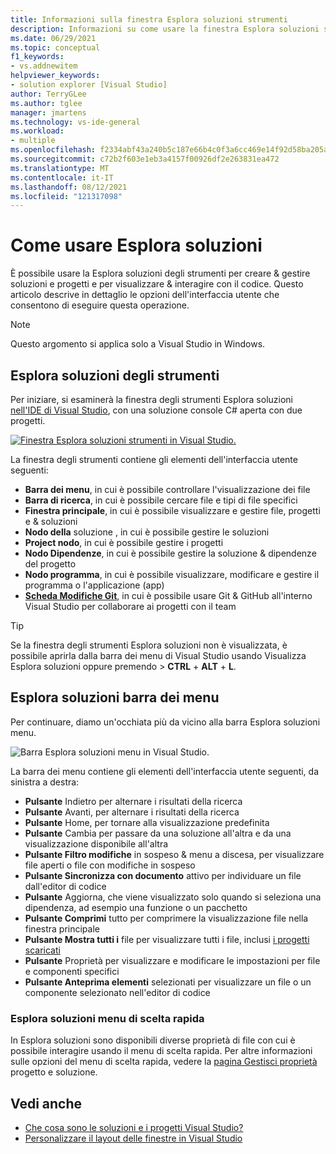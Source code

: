 ```yaml
---
title: Informazioni sulla finestra Esplora soluzioni strumenti
description: Informazioni su come usare la finestra Esplora soluzioni strumenti in Visual Studio per creare & file, progetti e soluzioni.
ms.date: 06/29/2021
ms.topic: conceptual
f1_keywords:
- vs.addnewitem
helpviewer_keywords:
- solution explorer [Visual Studio]
author: TerryGLee
ms.author: tglee
manager: jmartens
ms.technology: vs-ide-general
ms.workload:
- multiple
ms.openlocfilehash: f2334abf43a240b5c187e66b4c0f3a6cc469e14f92d58ba205a3d6a08de335a0
ms.sourcegitcommit: c72b2f603e1eb3a4157f00926df2e263831ea472
ms.translationtype: MT
ms.contentlocale: it-IT
ms.lasthandoff: 08/12/2021
ms.locfileid: "121317098"
---
```

# <a name="how-to-use-solution-explorer"></a>Come usare Esplora soluzioni

È possibile usare la Esplora soluzioni degli strumenti per creare & gestire soluzioni e progetti e per visualizzare & interagire con il codice. Questo articolo descrive in dettaglio le opzioni dell'interfaccia utente che consentono di eseguire questa operazione.

> [!NOTE]
> Questo argomento si applica solo a Visual Studio in Windows.

## <a name="solution-explorer-tool-window"></a>Esplora soluzioni degli strumenti

Per iniziare, si esaminerà la finestra degli strumenti Esplora soluzioni [nell'IDE di Visual Studio](../get-started/visual-studio-ide.md), con una soluzione console C# aperta con due progetti.

[![Finestra Esplora soluzioni strumenti in Visual Studio.](media/solution-explorer-tool-window.png)](media/solution-explorer-tool-window.png#lightbox)

La finestra degli strumenti contiene gli elementi dell'interfaccia utente seguenti:

- **Barra dei menu**, in cui è possibile controllare l'visualizzazione dei file
- **Barra di ricerca**, in cui è possibile cercare file e tipi di file specifici
- **Finestra principale**, in cui è possibile visualizzare e gestire file, progetti e & soluzioni
- **Nodo della** soluzione , in cui è possibile gestire le soluzioni
- **Project nodo**, in cui è possibile gestire i progetti
- **Nodo Dipendenze**, in cui è possibile gestire la soluzione & dipendenze del progetto
- **Nodo programma**, in cui è possibile visualizzare, modificare e gestire il programma o l'applicazione (app)
- **[Scheda Modifiche Git](../version-control/git-with-visual-studio.md?view=vs-2019&preserve-view=true#git-changes-window)**, in cui è possibile usare Git & GitHub all'interno Visual Studio per collaborare ai progetti con il team

> [!TIP]
> Se la finestra degli strumenti Esplora soluzioni non è visualizzata, è possibile aprirla dalla barra dei menu di Visual Studio usando Visualizza Esplora soluzioni oppure premendo  >   **CTRL** + **ALT** + **L**.

## <a name="solution-explorer-menu-bar"></a>Esplora soluzioni barra dei menu

Per continuare, diamo un'occhiata più da vicino alla barra Esplora soluzioni menu.

![Barra Esplora soluzioni menu in Visual Studio.](media/solution-explorer-menu-bar.png)

La barra dei menu contiene gli elementi dell'interfaccia utente seguenti, da sinistra a destra:

- **Pulsante** Indietro per alternare i risultati della ricerca
- **Pulsante** Avanti, per alternare i risultati della ricerca
- **Pulsante** Home, per tornare alla visualizzazione predefinita
- **Pulsante** Cambia per passare da una soluzione all'altra e da una visualizzazione disponibile all'altra
- **Pulsante Filtro modifiche** in sospeso & menu a discesa, per visualizzare file aperti o file con modifiche in sospeso
- **Pulsante Sincronizza con documento** attivo per individuare un file dall'editor di codice
- **Pulsante** Aggiorna, che viene visualizzato solo quando si seleziona una dipendenza, ad esempio una funzione o un pacchetto
- **Pulsante Comprimi** tutto per comprimere la visualizzazione file nella finestra principale
- **Pulsante Mostra tutti i** file per visualizzare tutti i file, inclusi [i progetti scaricati](filtered-solutions.md#toggle-unloaded-project-visibility)
- **Pulsante** Proprietà per visualizzare e modificare le impostazioni per file e componenti specifici
- **Pulsante Anteprima elementi** selezionati per visualizzare un file o un componente selezionato nell'editor di codice

### <a name="solution-explorer-right-click-context-menu"></a>Esplora soluzioni menu di scelta rapida

In Esplora soluzioni sono disponibili diverse proprietà di file con cui è possibile interagire usando il menu di scelta rapida. Per altre informazioni sulle opzioni del menu di scelta rapida, vedere la [pagina Gestisci proprietà](managing-project-and-solution-properties.md) progetto e soluzione.

## <a name="see-also"></a>Vedi anche

- [Che cosa sono le soluzioni e i progetti Visual Studio?](solutions-and-projects-in-visual-studio.md)
- [Personalizzare il layout delle finestre in Visual Studio](customizing-window-layouts-in-visual-studio.md)
